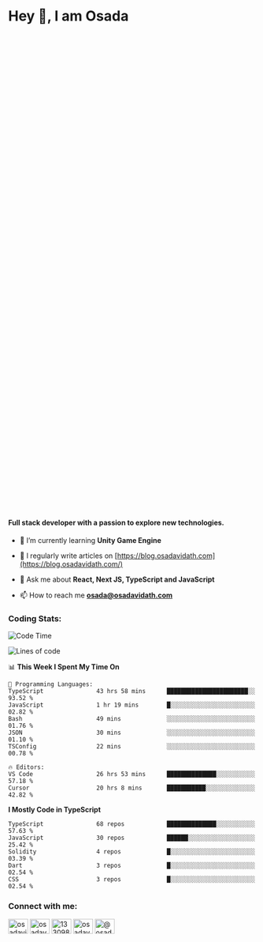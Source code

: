 <h1>Hey 👋, I am Osada</h1>
<h4 style="margin-top: 1000px;">Full stack developer with a passion to explore new technologies.</h4>


- 🌱 I’m currently learning **Unity Game Engine**

- 📝 I regularly write articles on [https://blog.osadavidath.com](https://blog.osadavidath.com/)

- 💬 Ask me about **React, Next JS, TypeScript and JavaScript**

- 📫 How to reach me **osada@osadavidath.com**

### Coding Stats: 

<!--START_SECTION:waka-->
![Code Time](http://img.shields.io/badge/Code%20Time-3%2C127%20hrs%2044%20mins-blue)

![Lines of code](https://img.shields.io/badge/From%20Hello%20World%20I%27ve%20Written-1.6%20million%20lines%20of%20code-blue)

📊 **This Week I Spent My Time On** 

```text
💬 Programming Languages: 
TypeScript               43 hrs 58 mins      ███████████████████████░░   93.52 % 
JavaScript               1 hr 19 mins        █░░░░░░░░░░░░░░░░░░░░░░░░   02.82 % 
Bash                     49 mins             ░░░░░░░░░░░░░░░░░░░░░░░░░   01.76 % 
JSON                     30 mins             ░░░░░░░░░░░░░░░░░░░░░░░░░   01.10 % 
TSConfig                 22 mins             ░░░░░░░░░░░░░░░░░░░░░░░░░   00.78 % 

🔥 Editors: 
VS Code                  26 hrs 53 mins      ██████████████░░░░░░░░░░░   57.18 % 
Cursor                   20 hrs 8 mins       ███████████░░░░░░░░░░░░░░   42.82 % 
```

**I Mostly Code in TypeScript** 

```text
TypeScript               68 repos            ██████████████░░░░░░░░░░░   57.63 % 
JavaScript               30 repos            ██████░░░░░░░░░░░░░░░░░░░   25.42 % 
Solidity                 4 repos             █░░░░░░░░░░░░░░░░░░░░░░░░   03.39 % 
Dart                     3 repos             █░░░░░░░░░░░░░░░░░░░░░░░░   02.54 % 
CSS                      3 repos             █░░░░░░░░░░░░░░░░░░░░░░░░   02.54 % 
```




<!--END_SECTION:waka-->

<h3 align="left">Connect with me:</h3>
<p align="left">
<a href="https://twitter.com/osadavc" target="blank"><img align="center" src="https://raw.githubusercontent.com/rahuldkjain/github-profile-readme-generator/master/src/images/icons/Social/twitter.svg" alt="osadavidath" height="30" width="40" /></a>
<a href="https://linkedin.com/in/osadavc" target="blank"><img align="center" src="https://raw.githubusercontent.com/rahuldkjain/github-profile-readme-generator/master/src/images/icons/Social/linked-in-alt.svg" alt="osadavc" height="30" width="40" /></a>
<a href="https://stackoverflow.com/users/13309879" target="blank"><img align="center" src="https://raw.githubusercontent.com/rahuldkjain/github-profile-readme-generator/master/src/images/icons/Social/stack-overflow.svg" alt="13309879" height="30" width="40" /></a>
<a href="https://instagram.com/osadavc" target="blank"><img align="center" src="https://raw.githubusercontent.com/rahuldkjain/github-profile-readme-generator/master/src/images/icons/Social/instagram.svg" alt="osadavc" height="30" width="40" /></a>
<a href="https://hashnode.com/@osadavc" target="blank"><img align="center" src="https://raw.githubusercontent.com/danielcranney/readme-generator/main/public/icons/socials/hashnode.svg" alt="@osadavc" height="30" width="40" /></a>
</p>
